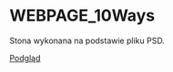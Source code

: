 # WEBPAGE_10Ways

Stona wykonana na podstawie pliku PSD.

[Podgląd](http://gawrychowski.pl/str01/index.html)
